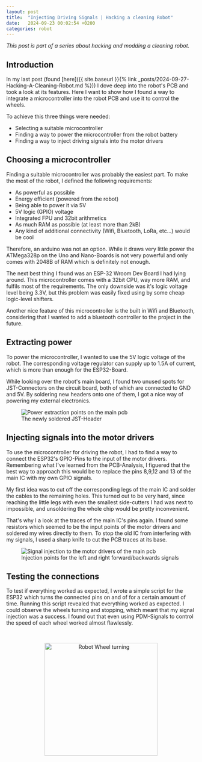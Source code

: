```yaml
---
layout: post
title:  "Injecting Driving Signals | Hacking a cleaning Robot"
date:   2024-09-23 00:02:54 +0200
categories: robot
---
```



*This post is part of a series about hacking and modding a cleaning robot.*

## Introduction
In my last post (found [here]({{ site.baseurl }}{% link _posts/2024-09-27-Hacking-A-Cleaning-Robot.md %})) I dove deep into the robot's PCB and took a look at its features. Here I want to show how I found a way to integrate a microcontroller into the robot PCB and use it to control the wheels. 

To achieve this three things were needed:
- Selecting a suitable microcontroller
- Finding a way to power the microcontroller from the robot battery
- Finding a way to inject driving signals into the motor drivers


## Choosing a microcontroller
Finding a suitable microcontroller was probably the easiest part. To make the most of the robot, I defined the following requirements:
- As powerful as possible
- Energy efficient (powered from the robot)
- Being able to power it via 5V 
- 5V logic (GPIO) voltage
- Integrated FPU and 32bit arithmetics
- As much RAM as possible (at least more than 2kB)
- Any kind of additional connectivity (Wifi, Bluetooth, LoRa, etc...) would be cool

Therefore, an arduino was not an option. While it draws very little power the ATMega328p on the Uno and Nano-Boards is not very powerful and only comes with 2048B of RAM which is definitely not enough.

The next best thing I found was an ESP-32 Wroom Dev Board I had lying around. This microcontroller comes with a 32bit CPU, way more RAM, and fulfils most of the requirements.
The only downside was it's logic voltage level being 3.3V, but this problem was easily fixed using by some cheap logic-level shifters.

Another nice feature of this microcontroller is the built in Wifi and Bluetooth, considering that I wanted to add a bluetooth controller to the project in the future.

## Extracting power
To power the microcontroller, I wanted to use the 5V logic voltage of the robot. The corresponding voltage regulator can supply up to 1.5A of current, which is more than enough for the ESP32-Board. 

While looking over the robot's main board, I found two unused spots for JST-Connectors on the circuit board, both of which are connected to GND and 5V. By soldering new headers onto one of them, I got a nice way of powering my external electronics.

<figure>
  <img src="{{site.baseurl}}/media/robot/mainboard_power_extraction.jpg" alt="Power extraction points on the main pcb"/>
  <figcaption>The newly soldered JST-Header</figcaption>
</figure>



## Injecting signals into the motor drivers
To use the microcontroller for driving the robot, I had to find a way to connect the ESP32's GPIO-Pins to the input of the motor drivers.
Remembering what I've learned from the PCB-Analysis, I figuered that the best way to approach this would be to replace the pins 8,9,12 and 13 of the main IC with my own GPIO signals.

My first idea was to cut off the corresponding legs of the main IC and solder the cables to the remaining holes. This turned out to be very hard, since reaching the little legs with even the smallest side-cutters I had was next to impossible, and unsoldering the whole chip would be pretty inconvenient.

That's why I a look at the traces of the main IC's pins again. I found some resistors which seemed to be the input points of the motor drivers and soldered my wires directly to them. To stop the old IC from interfering with my signals, I used a sharp knife to cut the PCB traces at its base.


<figure>
    <img src="{{site.baseurl}}/media/robot/mainboard_signal_injection.jpg" alt="Signal injection to the motor drivers of the main pcb"/>
  <figcaption>Injection points for the left and right forward/backwards signals</figcaption>
</figure>



## Testing the connections
To test if everything worked as expected, I wrote a simple script for the ESP32 which turns the connected pins on and of for a certain amount of time. Running this script revealed that everything worked as expected. I could observe the wheels turning and stopping, which meant that my signal injection was a success. I found out that even using PDM-Signals to control the speed of each wheel worked almost flawlessly. 

<br/>
<p align="center">
<img src="{{site.baseurl}}/media/robot/driving.gif" alt="Robot 
Wheel turning" width="300"/>
</p>